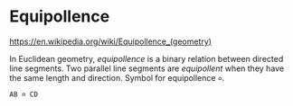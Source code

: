 # Equipollence

https://en.wikipedia.org/wiki/Equipollence_(geometry)

In Euclidean geometry, *equipollence* is a binary relation between directed line segments. Two parallel line segments are *equipollent* when they have the same length and direction. Symbol for equipollence `≏`.

`AB ≏ CD`

